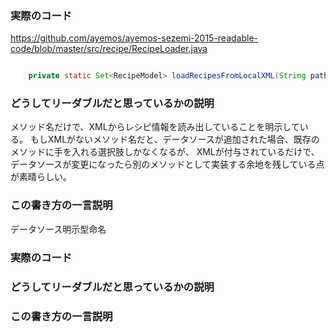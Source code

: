 ### 実際のコード

https://github.com/ayemos/ayemos-sezemi-2015-readable-code/blob/master/src/recipe/RecipeLoader.java

```java

    private static Set<RecipeModel> loadRecipesFromLocalXML(String path)

```

### どうしてリーダブルだと思っているかの説明

メソッド名だけで、XMLからレシピ情報を読み出していることを明示している。
もしXMLがないメソッド名だと、データソースが追加された場合、既存のメソッドに手を入れる選択肢しかなくなるが、
XMLが付与されているだけで、データソースが変更になったら別のメソッドとして実装する余地を残している点が素晴らしい。

### この書き方の一言説明

データソース明示型命名


### 実際のコード
### どうしてリーダブルだと思っているかの説明
### この書き方の一言説明
